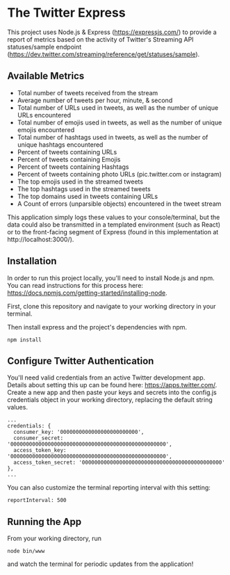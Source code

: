 # The Twitter Express

This project uses Node.js & Express (https://expressjs.com/) to provide a report of metrics based on the activity of Twitter's Streaming API statuses/sample endpoint (https://dev.twitter.com/streaming/reference/get/statuses/sample).

## Available Metrics

* Total number of tweets received from the stream
* Average number of tweets per hour, minute, & second
* Total number of URLs used in tweets, as well as the number of unique URLs encountered
* Total number of emojis used in tweets, as well as the number of unique emojis encountered
* Total number of hashtags used in tweets, as well as the number of unique hashtags encountered
* Percent of tweets containing URLs
* Percent of tweets containing Emojis
* Percent of tweets containing Hashtags
* Percent of tweets containing photo URLs (pic.twitter.com or instagram)
* The top emojis used in the streamed tweets
* The top hashtags used in the streamed tweets
* The top domains used in tweets containing URLs
* A Count of errors (unparsible objects) encountered in the tweet stream

This application simply logs these values to your console/terminal, but the data could also be transmitted in a templated environment (such as React) or to the front-facing segment of Express (found in this implementation at http://localhost:3000/).

## Installation

In order to run this project locally, you'll need to install Node.js and npm. You can read instructions for this process here: https://docs.npmjs.com/getting-started/installing-node.

First, clone this repository and navigate to your working directory in your terminal.

Then install express and the project's dependencies with npm.

```
npm install
```

## Configure Twitter Authentication

You'll need valid credentials from an active Twitter development app. Details about setting this up can be found here: https://apps.twitter.com/.
Create a new app and then paste your keys and secrets into the config.js credentials object in your working directory, replacing the default string values.

```
...
credentials: {
  consumer_key: '0000000000000000000000000',
  consumer_secret: '00000000000000000000000000000000000000000000000000',
  access_token_key: '00000000000000000000000000000000000000000000000000',
  access_token_secret: '000000000000000000000000000000000000000000000'
},
...
```

You can also customize the terminal reporting interval with this setting:

```
reportInterval: 500
```

## Running the App

From your working directory, run

```
node bin/www
```

and watch the terminal for periodic updates from the application!
